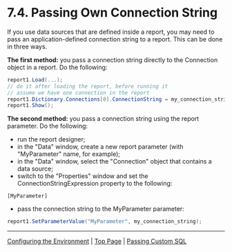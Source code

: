 # 7.4. Passing Own Connection String

If you use data sources that are defined inside a report, you may need to pass an application-defined connection string to a report. 
This can be done in three ways.

**The first method:** you pass a connection string directly to the Connection object in a report. Do the following:
 
```csharp
report1.Load(...); 
// do it after loading the report, before running it
// assume we have one connection in the report
report1.Dictionary.Connections[0].ConnectionString = my_connection_string;
report1.Show();
```

**The second method:** you pass a connection string using the report parameter. Do the following:

- run the report designer; 
- in the "Data" window, create a new report parameter (with "MyParameter" name, for example); 
- in the "Data" window, select the "Connection" object that contains a data source; 
- switch to the "Properties" window and set the ConnectionStringExpression property to the following: 
```
[MyParameter]
```
- pass the connection string to the MyParameter parameter: 
```csharp
report1.SetParameterValue("MyParameter", my_connection_string);
```

---

[Configuring the Environment](ConfiguringEnvironment.md) | [Top Page](README.md) | [Passing Custom SQL](PassingCustomSQL.md)